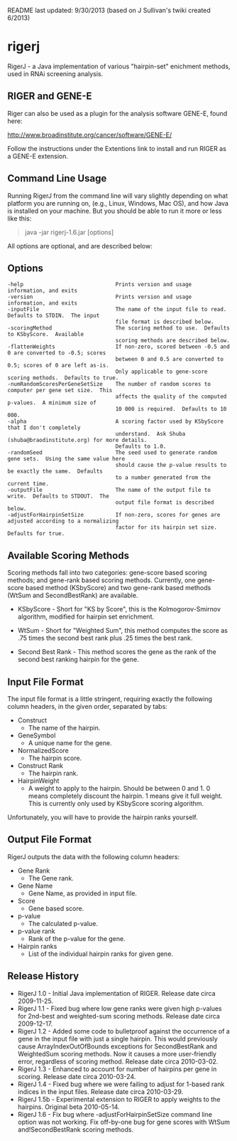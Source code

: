 README last updated: 9/30/2013 (based on J Sullivan's twiki created 6/2013)

rigerj
======

RigerJ - a Java implementation of various "hairpin-set" enichment methods, used in RNAi screening analysis.


RIGER and GENE-E
----------------

Riger can also be used as a plugin for the analysis software GENE-E, found here:

http://www.broadinstitute.org/cancer/software/GENE-E/

Follow the instructions under the Extentions link to install and run RIGER as a GENE-E extension.

Command Line Usage
------------------

Running RigerJ from the command line will vary slightly depending on what platform you are running on,
(e.g., Linux, Windows, Mac OS), and how Java is installed on your machine. But you should be able to
run it more or less like this:
> java -jar rigerj-1.6.jar [options]

All options are optional, and are described below:

Options
-------

    -help                             Prints version and usage information, and exits
    -version                          Prints version and usage information, and exits
    -inputFile                        The name of the input file to read.  Defaults to STDIN.  The input
                                      file format is described below.
    -scoringMethod                    The scoring method to use.  Defaults to KSbyScore.  Available
                                      scoring methods are described below.
    -flattenWeights                   If non-zero, scored between -0.5 and 0 are converted to -0.5; scores
                                      between 0 and 0.5 are converted to 0.5; scores of 0 are left as-is.
                                      Only applicable to gene-score scoring methods.  Defaults to true.
    -numRandomScoresPerGeneSetSize    The number of random scores to computer per gene set size.  This
                                      affects the quality of the computed p-values.  A minimum size of
                                      10 000 is required.  Defaults to 10 000.
    -alpha                            A scoring factor used by KSbyScore that I don't completely
                                      understand.  Ask Shuba (shuba@braodinstitute.org) for more details.
                                      Defaults to 1.0.
    -randomSeed                       The seed used to generate random gene sets.  Using the same value here
                                      should cause the p-value results to be exactly the same.  Defaults
                                      to a number generated from the current time.
    -outputFile                       The name of the output file to write.  Defaults to STDOUT.  The
                                      output file format is described below.
    -adjustForHairpinSetSize          If non-zero, scores for genes are adjusted according to a normalizing
                                      factor for its hairpin set size.  Defaults for true.

Available Scoring Methods
-------------------------

Scoring methods fall into two categories: gene-score based scoring methods; and gene-rank based scoring
methods. Currently, one gene-score based method (KSbyScore) and two gene-rank based methods (WtSum and
SecondBestRank) are available.

* KSbyScore - Short for "KS by Score", this is the Kolmogorov-Smirnov algorithm, modified for hairpin set enrichment.

* WtSum - Short for "Weighted Sum", this method computes the score as .75 times the second best rank plus .25
times the best rank.

* Second Best Rank - This method scores the gene as the rank of the second best ranking hairpin for the gene.

Input File Format
-----------------

The input file format is a little stringent, requiring exactly the following column headers, in the given
order, separated by tabs:

* Construct
  * The name of the hairpin.
* GeneSymbol
  * A unique name for the gene.
* NormalizedScore
  * The hairpin score.
* Construct Rank
  * The hairpin rank.
* HairpinWeight
  * A weight to apply to the hairpin. Should be between 0 and 1. 0 means completely discount the hairpin.
    1 means give it full weight. This is currently only used by KSbyScore scoring algorithm.

Unfortunately, you will have to provide the hairpin ranks yourself.

Output File Format
------------------

RigerJ outputs the data with the following column headers:

* Gene Rank
  * The Gene rank.
* Gene Name
  * Gene Name, as provided in input file.
* Score
  * Gene based score.
* p-value
  * The calculated p-value.
* p-value rank
  * Rank of the p-value for the gene.
* Hairpin ranks
  * List of the individual hairpin ranks for given gene.

Release History
---------------

* RigerJ 1.0 - Initial Java implementation of RIGER. Release date circa 2009-11-25.
* RigerJ 1.1 - Fixed bug where low gene ranks were given high p-values for 2nd-best and weighted-sum
               scoring methods. Release date circa 2009-12-17.
* RigerJ 1.2 - Added some code to bulletproof against the occurrence of a gene in the input file with just
               a single hairpin. This would previously cause ArrayIndexOutOfBounds exceptions for
               SecondBestRank and WeightedSum scoring methods. Now it causes a more user-friendly error,
               regardless of scoring method. Release date circa 2010-03-02.
* RigerJ 1.3 - Enhanced to account for number of hairpins per gene in scoring. Release date circa 2010-03-24.
* RigerJ 1.4 - Fixed bug where we were failing to adjust for 1-based rank indices in the input files.
               Release date circa 2010-03-29.
* RigerJ 1.5b - Experimental extension to RIGER to apply weights to the hairpins. Original beta 2010-05-14.
* RigerJ 1.6 - Fix bug where -adjustForHairpinSetSize command line option was not working.
               Fix off-by-one bug for gene scores with WtSum and!SecondBestRank scoring methods.
